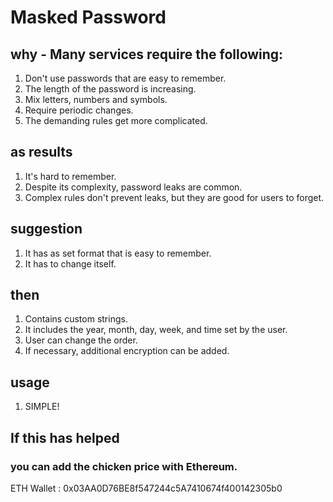 
# Masked Password

## why - Many services require the following:
1. Don't use passwords that are easy to remember.
2. The length of the password is increasing.
3. Mix letters, numbers and symbols.
4. Require periodic changes.
5. The demanding rules get more complicated.

## as results
1. It's hard to remember.
2. Despite its complexity, password leaks are common.
3. Complex rules don't prevent leaks, but they are good for users to forget.

## suggestion
1. It has as set format that is easy to remember.
2. It has to change itself.

## then
1. Contains custom strings.
2. It includes the year, month, day, week, and time set by the user.
3. User can change the order.
4. If necessary, additional encryption can be added.

## usage
1. SIMPLE!

## If this has helped
### you can add the chicken price with Ethereum.
ETH Wallet : 0x03AA0D76BE8f547244c5A7410674f400142305b0

